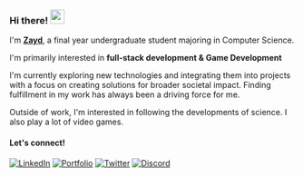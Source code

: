 ### Hi there! <img src="https://emojis.slackmojis.com/emojis/images/1536351075/4594/blob-wave.gif" width="25"/>

I'm [**Zayd**](https://github.com/Zaid-B24), a final year undergraduate student majoring in Computer Science.

I'm primarily interested in **full-stack development & Game Development** 

I'm currently exploring new technologies and integrating them into projects with a focus on creating solutions for broader societal impact. Finding fulfillment in my work has always been a driving force for me.

Outside of work, I'm interested in following the developments of science. I also play a lot of video games.

#### Let's connect!


[<img alt="LinkedIn" src="https://img.shields.io/badge/LinkedIn-%230E76A8.svg?&style=for-the-badge&logo=LinkedIn&logoColor=white" />](https://www.linkedin.com/in/zaid-baig-76a633229/) 
[<img alt="Portfolio" src="https://img.shields.io/badge/Portfolio-blue?style=for-the-badge&logo=aircanada&logoColor=white" />](https://zaidbaig.vercel.app/) 
[<img alt="Twitter" src="https://img.shields.io/badge/Twitter-black?style=for-the-badge&logo=x&logoColor=white" />](https://x.com/Zaidbaig19)
[<img alt="Discord" src="https://img.shields.io/badge/Discord-7289DA?style=for-the-badge&logo=discord&logoColor=white" />](https://discordapp.com/users/790274182989873203)
